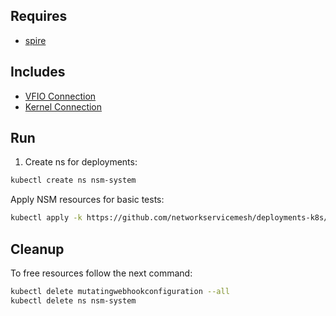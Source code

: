 ## Requires

- [spire](../spire)

## Includes

- [VFIO Connection](../use-cases/Vfio2Noop)
- [Kernel Connection](../use-cases/SriovKernel2Noop)

## Run

1. Create ns for deployments:
```bash
kubectl create ns nsm-system
```

Apply NSM resources for basic tests:
```bash
kubectl apply -k https://github.com/networkservicemesh/deployments-k8s/examples/sriov?ref=a4a258ce4cc11444d41634b703fae9326953570d
```

## Cleanup

To free resources follow the next command:
```bash
kubectl delete mutatingwebhookconfiguration --all
kubectl delete ns nsm-system
```
